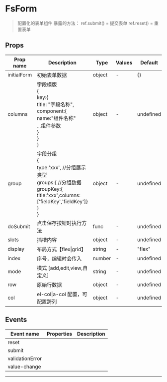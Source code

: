 # FsForm

> 配置化的表单组件
> 暴露的方法：
> ref.submit() = 提交表单
> ref.reset() = 重置表单

## Props

| Prop name   | Description                                                                                                                                 | Type   | Values | Default   |
| ----------- | ------------------------------------------------------------------------------------------------------------------------------------------- | ------ | ------ | --------- |
| initialForm | 初始表单数据                                                                                                                                | object | -      | {}        |
| columns     | 字段模版<br>{<br> key:{<br> title: "字段名称",<br> component:{<br> name:"组件名称"<br> ...组件参数<br> }<br> }<br>}                         | object | -      | undefined |
| group       | 字段分组<br>{<br> type:'xxx', //分组展示类型<br> groups:{ //分组数据<br> groupKey:{ title:'xxx',columns:['fieldKey','fieldKey']}<br> }<br>} | object | -      | undefined |
| doSubmit    | 点击保存按钮时执行方法                                                                                                                      | func   | -      | undefined |
| slots       | 插槽内容                                                                                                                                    | object | -      | undefined |
| display     | 布局方式【flex\|grid】                                                                                                                      | string | -      | "flex"    |
| index       | 序号，编辑时会传入                                                                                                                          | number | -      | undefined |
| mode        | 模式 [add,edit,view,自定义]                                                                                                                 | string | -      | undefined |
| row         | 原始行数据                                                                                                                                  | object | -      | undefined |
| col         | el-col\|a-col 配置，可配置跨列                                                                                                              | object | -      | undefined |

## Events

| Event name      | Properties | Description |
| --------------- | ---------- | ----------- |
| reset           |            |
| submit          |            |
| validationError |            |
| value-change    |            |

---
